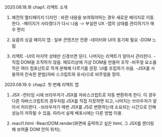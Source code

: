2020.08.18.화 chap1. 리액트 소개

1. 예전의 멀티페이지 디자인 : 바뀐 내용을 보여줘야하는 경우 새로운 페이지로 이동한다.
  -페이지가 사라졌다가 다시 나옴 -> 부실한 UX
  -앱의 상태를 관리하기가 매우 편리

2. 요즘의 싱글 페이지 앱 : 일부 콘텐츠만 전환
  -데이터와 UI의 동기화 필요
  -DOM 느림
  
3. 리액트
  -UI의 마지막 상태만 신경쓰면 된다. 나머지는 리액트가 알아서 관리한다.
  -직접 DOM을 조작하지 않음. 메모리상에 가상 DOM을 만들어 조작
  -비주얼 요소를 작은 여러 컴포넌트로 작게 분해해 다루기를 권장. UI를 조립하기 쉬움.
  -JSX를 사용하여 친숙한 문법(자바 스크립트와 유사)으로 비주얼을 정의.


2020.08.19.수 chap2. 첫 번째 리액트 앱

1. JSX
  -런타임 시에 브라우저가 JSX를 자바스크립트로 자동 변환하게 한다. 이 경우 다른 자바스크립트의 경우처럼 JSX를 직접 지정하면 되고, 나머지는 브라우저가 알아서 처리한다.
  -브라우저가 매번 JSX를 JS로 변환하는데 소요되는 시간으로 인해 성능이 저하될 수 있음. 따라서 실제 배포시에는 다른 방법 이용.
  
2. react1.html
  -ReactDOM.render(화면에 출력하고 싶은 html, 그 JSX를 렌더링해 보여줄 DOM 안의 위치);

